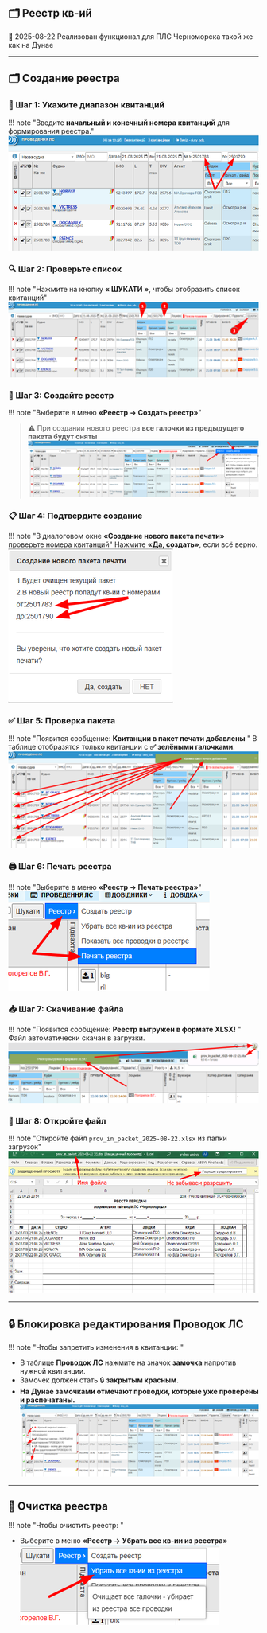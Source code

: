 ## 🗂️ Реестр кв-ий
<span class="quick-highlight date">📅 2025-08-22</span> Реализован функционал для ПЛС Черноморска такой же как на Дунае

---

## 🗂️ Создание реестра
### 🔢 Шаг 1: Укажите диапазон квитанций
!!! note "Введите **начальный и конечный номера квитанций** для формирования реестра."
    ![Диапазон квитанций](images/reestr_001.png)  

### 🔍 Шаг 2: Проверьте список 
!!! note "Нажмите на кнопку **« ШУКАТИ »**, чтобы отобразить список квитанций"
    ![Список квитанций](images/reestr_002.png)  

### 🧾 Шаг 3: Создайте реестр  
!!! note "Выберите в меню **«Реестр → Создать реестр»**"
> ⚠️ При создании нового реестра **все галочки из предыдущего пакета будут сняты**  
![Создание реестра](images/reestr_003.png)


### 📋 Шаг 4: Подтвердите создание  
!!! note "В диалоговом окне **«Создание нового пакета печати»** проверьте номера квитанций"
Нажмите **«Да, создать»**, если всё верно.  
![Подтверждение](images/reestr_004.png)

### ✅ Шаг 5: Проверка пакета  
!!! note "Появится сообщение:  **Квитанции в пакет печати добавлены**  "
В таблице отобразятся только квитанции с **✅ зелёными галочками**.  
![Галочки в таблице](images/reestr_005.png)

### 🖨️ Шаг 6: Печать реестра  
!!! note "Выберите в меню **«Реестр → Печать реестра»**"
![Печать реестра](images/reestr_006.png)

### 📥 Шаг 7: Скачивание файла  
!!! note "Появится сообщение:  **Реестр выгружен в формате XLSX!**  "
Файл автоматически скачан в загрузки.  
![Скачивание файла](images/reestr_007.png)

### 📂 Шаг 8: Откройте файл  
!!! note "Откройте файл `prov_in_packet_2025-08-22.xlsx` из папки загрузок"
![Открытие файла](images/reestr_008.png)

---

## 🔒 Блокировка редактирования Проводок ЛС
!!! note "Чтобы запретить изменения в квитанции:  "
- В таблице **Проводок ЛС** нажмите на значок **замочка** напротив нужной квитанции.  
- Замочек должен стать 🔒 **закрытым красным**.  
- **На Дунае замочками отмечают проводки, которые уже проверены и распечатаны.**  
![Замочек](images/reestr_010.png)

---

## 🧹 Очистка реестра
!!! note "Чтобы очистить реестр:  "
- Выберите в меню **«Реестр → Убрать все кв-ии из реестра»**  
![Очистка реестра](images/reestr_009.png)